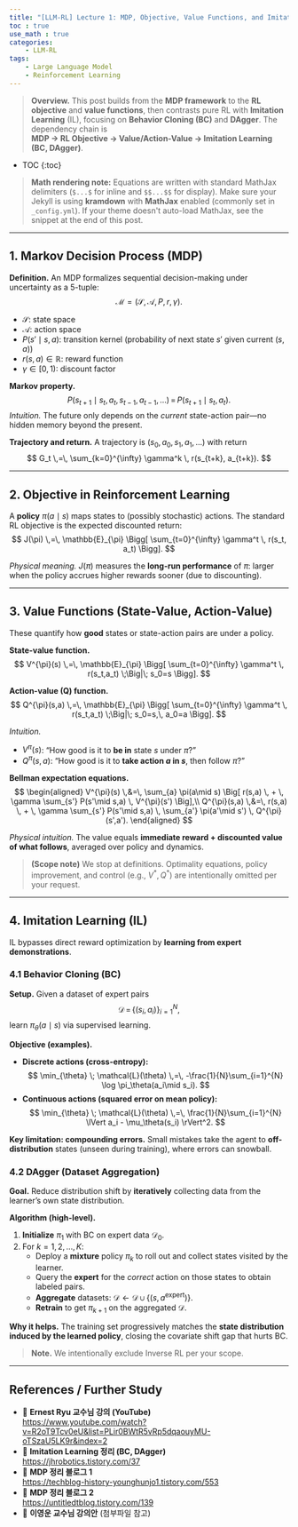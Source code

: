 ```yaml
---
title: "[LLM-RL] Lecture 1: MDP, Objective, Value Functions, and Imitation Learning (BC & DAgger)"
toc : true
use_math : true
categories:
	- LLM-RL
tags:
	- Large Language Model
	- Reinforcement Learning
---
```


> **Overview.** This post builds from the **MDP framework** to the **RL objective** and **value functions**, then contrasts pure RL with **Imitation Learning** (IL), focusing on **Behavior Cloning (BC)** and **DAgger**. The dependency chain is  
> **MDP → RL Objective → Value/Action-Value → Imitation Learning (BC, DAgger)**.

* TOC
{:toc}

> **Math rendering note:** Equations are written with standard MathJax delimiters (`$...$` for inline and `$$...$$` for display). Make sure your Jekyll is using **kramdown** with **MathJax** enabled (commonly set in `_config.yml`). If your theme doesn't auto-load MathJax, see the snippet at the end of this post.

---

## 1. Markov Decision Process (MDP)

**Definition.** An MDP formalizes sequential decision-making under uncertainty as a 5-tuple:
$$
\mathcal{M} = (\mathcal{S},\, \mathcal{A},\, P,\, r,\, \gamma).
$$

- $\mathcal{S}$: state space  
- $\mathcal{A}$: action space  
- $P(s'\mid s,a)$: transition kernel (probability of next state $s'$ given current $(s,a)$)  
- $r(s,a) \in \mathbb{R}$: reward function  
- $\gamma \in [0,1)$: discount factor

**Markov property.**
$$
P(s_{t+1}\mid s_t,a_t, s_{t-1},a_{t-1},\ldots) \,=\, P(s_{t+1}\mid s_t,a_t).
$$
*Intuition.* The future only depends on the *current* state-action pair—no hidden memory beyond the present.

**Trajectory and return.** A trajectory is $(s_0,a_0,s_1,a_1,\ldots)$ with return
$$
G_t \,=\, \sum_{k=0}^{\infty} \gamma^k \, r(s_{t+k}, a_{t+k}).
$$

---

## 2. Objective in Reinforcement Learning

A **policy** $\pi(a\mid s)$ maps states to (possibly stochastic) actions. The standard RL objective is the expected discounted return:
$$
J(\pi) \,=\, \mathbb{E}_{\pi} \Bigg[ \sum_{t=0}^{\infty} \gamma^t \, r(s_t, a_t) \Bigg].
$$

*Physical meaning.* $J(\pi)$ measures the **long-run performance** of $\pi$: larger when the policy accrues higher rewards sooner (due to discounting).

---

## 3. Value Functions (State-Value, Action-Value)

These quantify how **good** states or state-action pairs are under a policy.

**State-value function.**
$$
V^{\pi}(s) \,=\, \mathbb{E}_{\pi} \Bigg[ \sum_{t=0}^{\infty} \gamma^t \, r(s_t,a_t) \;\Big|\; s_0=s \Bigg].
$$

**Action-value (Q) function.**
$$
Q^{\pi}(s,a) \,=\, \mathbb{E}_{\pi} \Bigg[ \sum_{t=0}^{\infty} \gamma^t \, r(s_t,a_t) \;\Big|\; s_0=s,\, a_0=a \Bigg].
$$

*Intuition.*
- $V^{\pi}(s)$: “How good is it to **be in** state $s$ under $\pi$?”  
- $Q^{\pi}(s,a)$: “How good is it to **take action $a$ in $s$**, then follow $\pi$?”

**Bellman expectation equations.**
$$
\begin{aligned}
V^{\pi}(s) \,&=\, \sum_{a} \pi(a\mid s) \Big[ r(s,a) \, + \, \gamma \sum_{s'} P(s'\mid s,a) \, V^{\pi}(s') \Big],\\
Q^{\pi}(s,a) \,&=\, r(s,a) \, + \, \gamma \sum_{s'} P(s'\mid s,a) \, \sum_{a'} \pi(a'\mid s') \, Q^{\pi}(s',a').
\end{aligned}
$$

*Physical intuition.* The value equals **immediate reward + discounted value of what follows**, averaged over policy and dynamics.

> **(Scope note)** We stop at definitions. Optimality equations, policy improvement, and control (e.g., $V^*, Q^*$) are intentionally omitted per your request.

---

## 4. Imitation Learning (IL)

IL bypasses direct reward optimization by **learning from expert demonstrations**.

### 4.1 Behavior Cloning (BC)

**Setup.** Given a dataset of expert pairs
$$
\mathcal{D} \,=\, \{(s_i, a_i)\}_{i=1}^{N},
$$
learn $\pi_\theta(a\mid s)$ via supervised learning.

**Objective (examples).**
- **Discrete actions (cross-entropy):**
  $$
  \min_{\theta} \; \mathcal{L}(\theta) \,=\, -\frac{1}{N}\sum_{i=1}^{N} \log \pi_\theta(a_i\mid s_i).
  $$
- **Continuous actions (squared error on mean policy):**
  $$
  \min_{\theta} \; \mathcal{L}(\theta) \,=\, \frac{1}{N}\sum_{i=1}^{N} \lVert a_i - \mu_\theta(s_i) \rVert^2.
  $$

**Key limitation: compounding errors.** Small mistakes take the agent to **off-distribution** states (unseen during training), where errors can snowball.

### 4.2 DAgger (Dataset Aggregation)

**Goal.** Reduce distribution shift by **iteratively** collecting data from the learner’s own state distribution.

**Algorithm (high-level).**
1. **Initialize** $\pi_1$ with BC on expert data $\mathcal{D}_0$.
2. For $k=1,2,\ldots,K$:
   - Deploy a **mixture** policy $\pi_k$ to roll out and collect states visited by the learner.
   - Query the **expert** for the *correct* action on those states to obtain labeled pairs.
   - **Aggregate** datasets: $\mathcal{D} \leftarrow \mathcal{D} \cup \{(s,a^{\text{expert}})\}$.
   - **Retrain** to get $\pi_{k+1}$ on the aggregated $\mathcal{D}$.

**Why it helps.** The training set progressively matches the **state distribution induced by the learned policy**, closing the covariate shift gap that hurts BC.

> **Note.** We intentionally exclude Inverse RL per your scope.

---

## References / Further Study

- 🎥 **Ernest Ryu 교수님 강의 (YouTube)**  
  <https://www.youtube.com/watch?v=R2oT9Tcv0eU&list=PLir0BWtR5vRp5dqaouyMU-oTSzaU5LK9r&index=2>
- 📄 **Imitation Learning 정리 (BC, DAgger)**  
  <https://jhrobotics.tistory.com/37>
- 📄 **MDP 정리 블로그 1**  
  <https://techblog-history-younghunjo1.tistory.com/553>
- 📄 **MDP 정리 블로그 2**  
  <https://untitledtblog.tistory.com/139>
- 📑 **이영운 교수님 강의안** (첨부파일 참고)


